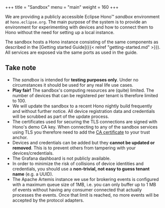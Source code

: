 +++
title = "Sandbox"
menu = "main"
weight = 160
+++

We are providing a publicly accessible Eclipse Hono&trade; *sandbox* environment at `hono.eclipse.org`.
The main purpose of the system is to provide an environment for experimenting with devices and how to connect them to Hono without the need for setting up a local instance.

The sandbox hosts a Hono instance consisting of the same components as described in the [Getting started Guide]({{< relref "getting-started.md" >}}).
All services are exposed via the same ports as used in the guide.

## Take note

* The *sandbox* is intended for **testing purposes only**. Under no circumstances it should be used for any real life use cases.
* **Play fair!** The sandbox's computing resources are (quite) limited. The number of devices that can be registered per tenant is therefore limited to 100.
* We will update the sandbox to a recent Hono nightly build frequently and without further notice. All device registration data and credentials will be scrubbed as part of the update process.
* The certificates used for securing the TLS connections are signed with Hono's demo CA key. When connecting to any of the sandbox services using TLS you therefore need to add the [CA certificate](https://raw.githubusercontent.com/eclipse/hono/master/demo-certs/certs/trusted-certs.pem) to your trust anchor.
* Devices and credentials can be added but they **cannot be updated or removed**. This is to prevent others from tampering with your devices/credentials.
* The Grafana dashboard is not publicly available.
* In order to minimize the risk of collisions of device identities and credentials, you should use a **non-trivial, not easy to guess tenant name** (e.g. a UUID).
* The Apache Artemis instance we use for brokering events is configured with a maximum queue size of 1MB, i.e. you can only buffer up to 1 MB of events without having any consumer connected that actually processes the events. Once that limit is reached, no more events will be accepted by the protocol adapters.

